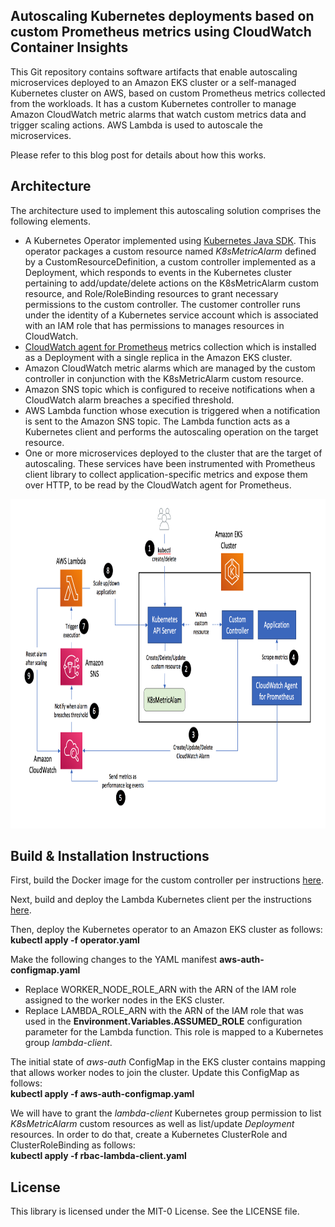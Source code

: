 ## Autoscaling Kubernetes deployments based on custom Prometheus metrics using CloudWatch Container Insights

This Git repository contains software artifacts that enable autoscaling microservices deployed to an Amazon EKS cluster or a self-managed Kubernetes cluster on AWS, based on custom Prometheus metrics collected from the workloads. It has a custom Kubernetes controller to manage Amazon CloudWatch metric alarms that watch custom metrics data and trigger scaling actions. AWS Lambda is used to autoscale the microservices.

Please refer to this blog post for details about how this works.

## Architecture
The architecture used to implement this autoscaling solution comprises the following elements.

<ul>
<li>
A Kubernetes Operator implemented using <a href="https://github.com/kubernetes-client/java">Kubernetes Java SDK</a>. This operator packages a custom resource named <i>K8sMetricAlarm</i> defined by a CustomResourceDefinition, a custom controller implemented as a Deployment, which responds to events in the Kubernetes cluster pertaining to add/update/delete actions on the K8sMetricAlarm custom resource, and Role/RoleBinding resources to grant necessary permissions to the custom controller. The customer controller runs under the identity of a Kubernetes service account which is associated with an IAM role that has permissions to manages resources in CloudWatch.
</li>
<li>
<a href="https://docs.aws.amazon.com/AmazonCloudWatch/latest/monitoring/ContainerInsights-Prometheus-Setup.html">CloudWatch agent for Prometheus</a> metrics collection which is installed as a Deployment with a single replica in the Amazon EKS cluster.
</li>
<li>
Amazon CloudWatch metric alarms which are managed by the custom controller in conjunction with the K8sMetricAlarm custom resource.
</li>
<li>
Amazon SNS topic which is configured to receive notifications when a CloudWatch alarm breaches a specified threshold.
</li>
<li>
AWS Lambda function whose execution is triggered when a notification is sent to the Amazon SNS topic. The Lambda function acts as a Kubernetes client and performs the autoscaling operation on the target resource.
</li>
<li>
One or more microservices deployed to the cluster that are the target of autoscaling. These services have been instrumented with Prometheus client library to collect application-specific metrics and expose them over HTTP, to be read by the CloudWatch agent for Prometheus.
</li>
</ul>

<img class="wp-image-1960 size-full" src="images/Architecture.png" alt="Autoscaling architecture" width="854" height="527" />

## Build & Installation Instructions

First, build the Docker image for the custom controller per instructions <a href="https://github.com/aws-samples/k8s-cloudwatch-operator/blob/main/cloudwatch-controller/README.md">here</a>.

Next, build and deploy the Lambda Kubernetes client per the instructions <a href="https://github.com/aws-samples/k8s-cloudwatch-operator/blob/main/cloudwatch-lambda/README.md">here</a>.

Then, deploy the Kubernetes operator to an Amazon EKS cluster as follows:<br/>
<b>kubectl apply -f operator.yaml</b>

Make the following changes to the YAML manifest <b>aws-auth-configmap.yaml</b>
<ul>
<li>Replace WORKER_NODE_ROLE_ARN with the ARN of the IAM role assigned to the worker nodes in the EKS cluster.</li>
<li>Replace LAMBDA_ROLE_ARN with the ARN of the IAM role that was used in the <b>Environment.Variables.ASSUMED_ROLE</b> configuration parameter for the Lambda function. This role is mapped to a Kubernetes group <i>lambda-client</i>.
</ul>

The initial state of *aws-auth* ConfigMap in the EKS cluster contains mapping that allows worker nodes to join the cluster. Update this ConfigMap as follows:<br/>
<b>kubectl apply -f aws-auth-configmap.yaml</b> 

We will have to grant the *lambda-client* Kubernetes group permission to list *K8sMetricAlarm* custom resources as well as list/update *Deployment* resources. In order to do that, create a Kubernetes ClusterRole and ClusterRoleBinding as follows:</br>
<b>kubectl apply -f rbac-lambda-client.yaml</b>

## License

This library is licensed under the MIT-0 License. See the LICENSE file.

